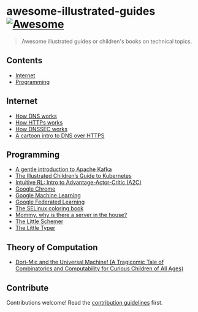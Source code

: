 # awesome-illustrated-guides [![Awesome](https://awesome.re/badge.svg)](https://awesome.re)

> Awesome illustrated guides or children's books on technical topics.

## Contents

- [Internet](#internet)
- [Programming](#programming)

## Internet

- [How DNS works](https://howdns.works/)
- [How HTTPs works](https://howhttps.works/)
- [How DNSSEC works](https://howdnssec.works/)
- [A cartoon intro to DNS over HTTPS](https://hacks.mozilla.org/2018/05/a-cartoon-intro-to-dns-over-https/)

## Programming

- [A gentle introduction to Apache Kafka](https://www.gentlydownthe.stream/)
- [The Illustrated Children’s Guide to Kubernetes](https://www.cncf.io/the-childrens-illustrated-guide-to-kubernetes/)
- [Intuitive RL: Intro to Advantage-Actor-Critic (A2C)](https://medium.com/hackernoon/intuitive-rl-intro-to-advantage-actor-critic-a2c-4ff545978752)
- [Google Chrome](https://www.google.com/googlebooks/chrome/)
- [Google Machine Learning](https://cloud.google.com/products/ai/ml-comic-1)
- [Google Federated Learning](https://federated.withgoogle.com/)
- [The SELinux coloring book](https://people.redhat.com/duffy/selinux/selinux-coloring-book_A4-Stapled.pdf)
- [Mommy, why is there a server in the house?](https://imgur.com/gallery/kvATA)
- [The Little Schemer](https://mitpress.mit.edu/books/little-schemer-fourth-edition)
- [The Little Typer](https://www.thelittletyper.com/)

## Theory of Computation

 - [Dori-Mic and the Universal Machine! (A Tragicomic Tale of Combinatorics and Computability for Curious Children of All Ages)](https://dori-mic.org/)
 
## Contribute

Contributions welcome! Read the [contribution guidelines](CONTRIBUTING.md) first.
